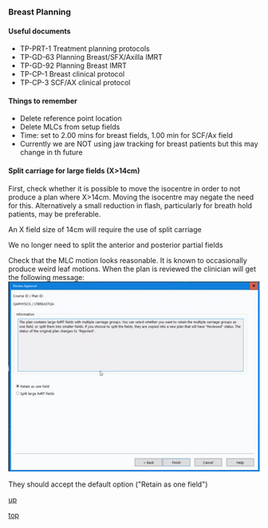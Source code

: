 ### Breast Planning

#### Useful documents
- TP-PRT-1  Treatment planning protocols
- TP-GD-63  Planning Breast/SFX/Axilla IMRT
- TP-GD-92  Planning Breast IMRT
- TP-CP-1  Breast clinical protocol
- TP-CP-3  SCF/AX clinical protocol


#### Things to remember

- Delete reference point location
- Delete MLCs from setup fields
- Time: set to 2.00 mins for breast fields, 1.00 min for SCF/Ax field
- Currently we are NOT using jaw tracking for breast patients but this may change in th future

#### Split carriage for large fields (X>14cm)

First, check whether it is possible to move the isocentre in order to not produce a plan where X>14cm.  Moving the isocentre may negate the need for this. Alternatively a small reduction in flash, particularly for breath hold patients, may be preferable.

An X field size of 14cm will require the use of split carriage

We no longer need to split the anterior and posterior partial fields 

Check that the MLC motion looks reasonable. It is known to occasionally produce weird leaf motions.
When the plan is reviewed the clinician will get the following message:
!["split field warning message"](../images/split_field.png)

They should accept the default option ("Retain as one field")

[up](README.md)

[top](../README.md)
